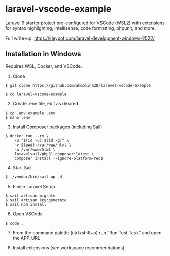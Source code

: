 # laravel-vscode-example
Laravel 9 starter project pre-configured for VSCode (WSL2) with extensions for syntax highlighting, intellisense, code formatting, phpunit, and more.

Full write-up: https://kleypot.com/laravel-development-windows-2022/

## Installation in Windows

Requires WSL, Docker, and VSCode.

1. Clone

```
$ git clone https://github.com/akmolina28/laravel-vscode-example

$ cd laravel-vscode-example
```

2. Create .env file, edit as desired

```
$ cp .env.example .env
$ nano .env
```

3. Install Composer packages (including Sail)

```
$ docker run --rm \
    -u "$(id -u):$(id -g)" \
    -v $(pwd):/var/www/html \
    -w /var/www/html \
    laravelsail/php81-composer:latest \
    composer install --ignore-platform-reqs
```

4. Start Sail

```
$ ./vendor/bin/sail up -d
```

5. Finish Laravel Setup

```
$ sail artisan migrate
$ sail artisan key:generate
$ sail npm install
```

6. Open VSCode

```
$ code .
```

7. From the command palette (ctrl+shift+p) run "Run Test Task" and open the APP_URL

8. Install extensions (see workspace recommendations)
